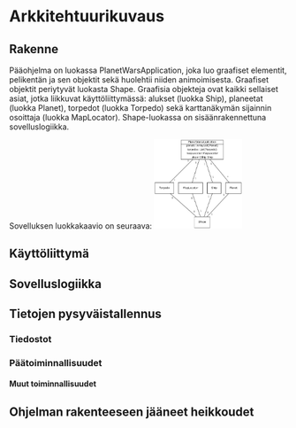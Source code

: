 # Arkkitehtuurikuvaus

## Rakenne
Pääohjelma on luokassa PlanetWarsApplication, joka luo graafiset elementit, pelikentän ja sen objektit sekä huolehtii niiden animoimisesta. Graafiset objektit periytyvät luokasta Shape. Graafisia objekteja ovat kaikki sellaiset asiat, jotka liikkuvat käyttöliittymässä: alukset (luokka Ship), planeetat (luokka Planet), torpedot (luokka Torpedo) sekä karttanäkymän sijainnin osoittaja (luokka MapLocator). Shape-luokassa on sisäänrakennettuna sovelluslogiikka.

Sovelluksen luokkakaavio on seuraava:
<img src="https://github.com/Jakoviz/ot-harjoitustyo/blob/master/dokumentaatio/class_diagram.jpg" width="160">

## Käyttöliittymä


## Sovelluslogiikka


## Tietojen pysyväistallennus


### Tiedostot


### Päätoiminnallisuudet


#### Muut toiminnallisuudet

## Ohjelman rakenteeseen jääneet heikkoudet
